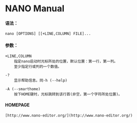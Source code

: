 NANO Manual
===========

#### 语法：

    nano [OPTIONS] [[+LINE,COLUMN] FILE]...

#### 参数：

    +LINE,COLUMN
        指定nano启动时光标所处的位置，默认位置：第一行，第一列。
        至少指定行或列的一个数值。

    -?
        显示帮助信息。同-h (--help)

    -A (--smarthome)
        按下HOME键时，光标跳转到该行首(非空，第一个字符所处位置)。


#### HOMEPAGE

    [http://www.nano-editor.org/](http://www.nano-editor.org/)
